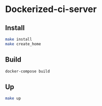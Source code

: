 # Dockerized-ci-server

## Install

```bash
make install
make create_home
```

## Build

```bash
docker-compose build
```

## Up

```bash
make up
```
